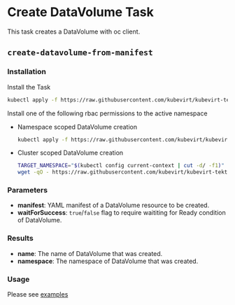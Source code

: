 # Create DataVolume Task

This task creates a DataVolume with oc client.

## `create-datavolume-from-manifest`

### Installation

Install the Task

```bash
kubectl apply -f https://raw.githubusercontent.com/kubevirt/kubevirt-tekton-tasks/master/tasks/create-datavolume/manifests/create-datavolume-from-manifest.yaml
```

Install one of the following rbac permissions to the active namespace
  - Namespace scoped DataVolume creation
    ```bash
    kubectl apply -f https://raw.githubusercontent.com/kubevirt/kubevirt-tekton-tasks/master/tasks/create-datavolume/manifests/create-datavolume-namespace-rbac.yaml
    ```
  - Cluster scoped DataVolume creation
    ```bash
    TARGET_NAMESPACE="$(kubectl config current-context | cut -d/ -f1)"
    wget -qO - https://raw.githubusercontent.com/kubevirt/kubevirt-tekton-tasks/master/tasks/create-datavolume/manifests/create-datavolume-cluster-rbac.yaml | sed "s/TARGET_NAMESPACE/$TARGET_NAMESPACE/" | kubectl apply -f -
    ```

### Parameters

- **manifest**: YAML manifest of a DataVolume resource to be created.
- **waitForSuccess**: `true`/`false` flag to require waititing for Ready condition of DataVolume.

### Results

- **name**: The name of DataVolume that was created.
- **namespace**: The namespace of DataVolume that was created.

### Usage

Please see [examples](examples)
